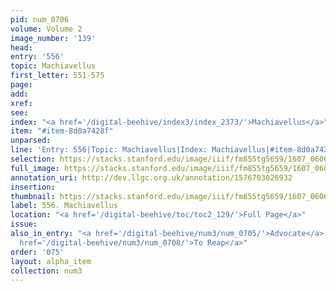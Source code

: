 ```yaml
---
pid: num_0706
volume: Volume 2
image_number: '139'
head:
entry: '556'
topic: Machiavellus
first_letter: 551-575
page:
add:
xref:
see:
index: "<a href='/digital-beehive/index3/index_2373/'>Machiavellus</a>"
item: "#item-8d0a7428f"
unparsed:
line: 'Entry: 556|Topic: Machiavellus|Index: Machiavellus|#item-8d0a7428f'
selection: https://stacks.stanford.edu/image/iiif/fm855tg5659/1607_0606/446,3254,2848,288/full/0/default.jpg
full_image: https://stacks.stanford.edu/image/iiif/fm855tg5659/1607_0606/full/full/0/default.jpg
annotation_uri: http://dev.llgc.org.uk/annotation/1576703026932
insertion:
thumbnail: https://stacks.stanford.edu/image/iiif/fm855tg5659/1607_0606/446,3254,600,180/250,/0/default.jpg
label: 556. Machiavellus
location: "<a href='/digital-beehive/toc/toc2_129/'>Full Page</a>"
issue:
also_in_entry: "<a href='/digital-beehive/num3/num_0705/'>Advocate</a>|<a href='/digital-beehive/num3/num_0707/'>Sexton</a>|<a
  href='/digital-beehive/num3/num_0708/'>To Reap</a>"
order: '075'
layout: alpha_item
collection: num3
---
```

